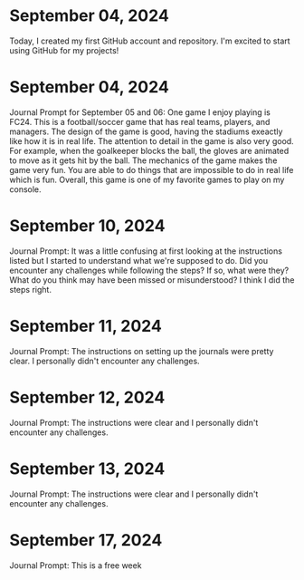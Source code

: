 # September 04, 2024
Today, I created my first GitHub account and repository. I'm excited to start using GitHub for my projects!

# September 04, 2024
Journal Prompt for September 05 and 06:
One game I enjoy playing is FC24. This is a football/soccer game that has real teams, players, and managers. The design of the game is good, having the stadiums exeactly like how it is in real life. The attention to detail in the game is also 
very good. For example, when the goalkeeper blocks the ball, the gloves are animated to move as it gets hit by the ball. The mechanics of the game makes the game very fun. You are able to do things that are impossible to do in real life which 
is fun. Overall, this game is one of my favorite games to play on my console. 

# September 10, 2024
Journal Prompt:
It was a little confusing at first looking at the instructions listed but I started to understand what we're supposed to do.
Did you encounter any challenges while following the steps? If so, what were they? What do you think may have been missed or misunderstood?
I think I did the steps right.

# September 11, 2024
Journal Prompt:
The instructions on setting up the journals were pretty clear. I personally didn't encounter any challenges.

# September 12, 2024
Journal Prompt:
The instructions were clear and I personally didn't encounter any challenges.

# September 13, 2024
Journal Prompt:
The instructions were clear and I personally didn't encounter any challenges.

# September 17, 2024
Journal Prompt:
This is a free week
